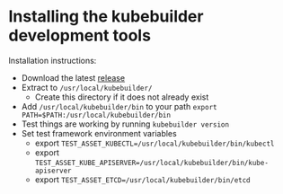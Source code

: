# Installing the kubebuilder development tools

Installation instructions:

- Download the latest [release](https://github.com/kubernetes-incubator/apiserver-builder/releases/tag/kubebuilder-v1.9-alpha.11)
- Extract to `/usr/local/kubebuilder/`
  - Create this directory if it does not already exist
- Add `/usr/local/kubebuilder/bin` to your path
  `export PATH=$PATH:/usr/local/kubebuilder/bin`
- Test things are working by running `kubebuilder version`
- Set test framework environment variables
  - export `TEST_ASSET_KUBECTL=/usr/local/kubebuilder/bin/kubectl`
  - export `TEST_ASSET_KUBE_APISERVER=/usr/local/kubebuilder/bin/kube-apiserver`
  - export `TEST_ASSET_ETCD=/usr/local/kubebuilder/bin/etcd`

